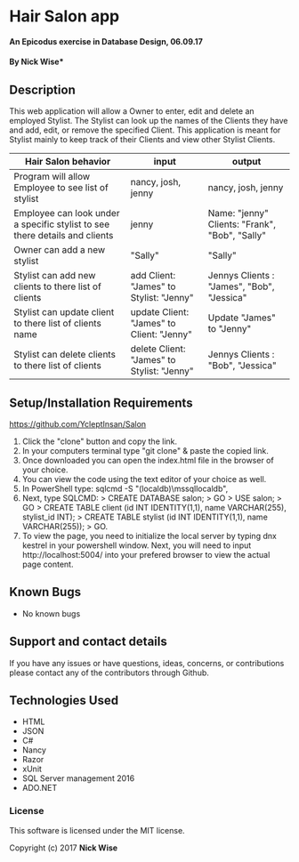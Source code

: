 # Hair Salon app

#### An Epicodus exercise in Database Design, 06.09.17

#### **By Nick Wise***

## Description

This web application will allow a Owner to enter, edit and delete an employed Stylist. The Stylist can look up the names of the Clients they have and add, edit, or remove the specified Client. This application is meant for Stylist mainly to keep track of their Clients and view other Stylist Clients.

| Hair Salon behavior | input  | output  |
|---|---|---|
| Program will allow Employee to see list of stylist | nancy, josh, jenny | nancy, josh, jenny | - Need a page that displays all currently employed stylists.
| Employee can look under a specific stylist to see there details and clients |jenny | Name: "jenny" Clients: "Frank", "Bob", "Sally" | - on click route to id of selected stylist
| Owner can add a new stylist | "Sally" | "Sally" | - form that gets the id and name of the new stylist and routing within our save and find methods so they can be stored in databaseS
| Stylist can add new clients to there list of clients | add Client: "James" to Stylist: "Jenny" | Jennys Clients : "James", "Bob", "Jessica"| - one to many relation ship where the client has a stylist Id attached to their name so we can add multiple clients to a single stylist.
| Stylist can update client to there list of clients name| update Client: "James" to Client: "Jenny" | Update "James" to "Jenny"| - Update and Patch methods allow us to update user information.
| Stylist can delete  clients to there list of clients | delete Client: "James" to Stylist: "Jenny" | Jennys Clients : "Bob", "Jessica"| - one to many relation ship where the client has a stylist Id attached to their name so we can delete a client.


## Setup/Installation Requirements

https://github.com/YcleptInsan/Salon
1. Click the "clone" button and copy the link.
2. In your computers terminal type "git clone" & paste the copied link.
3. Once downloaded you can open the index.html file in the browser of your choice.
4. You can view the code using the text editor of your choice as well.
5. In PowerShell type: sqlcmd -S "(localdb)\mssqllocaldb",
6. Next, type SQLCMD: > CREATE DATABASE salon; > GO > USE salon; > GO > CREATE TABLE client (id INT IDENTITY(1,1), name VARCHAR(255), stylist_id INT); > CREATE TABLE stylist (id INT IDENTITY(1,1), name VARCHAR(255)); > GO. 
7. To view the page, you need to initialize the local server by typing dnx kestrel in your powershell window. Next, you will need to input http://localhost:5004/ into your prefered browser to view the actual page content.   

## Known Bugs

* No known bugs


## Support and contact details

If you have any issues or have questions, ideas, concerns, or contributions please contact any of the contributors through Github.

## Technologies Used

* HTML
* JSON
* C#
* Nancy
* Razor
* xUnit
* SQL Server management 2016
* ADO.NET

### License
This software is licensed under the MIT license.

Copyright (c) 2017 **Nick Wise**
